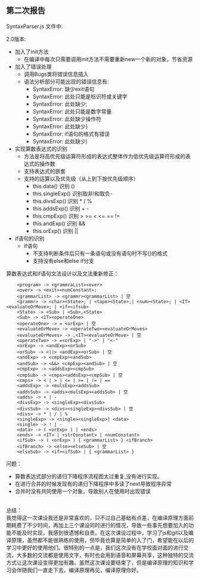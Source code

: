 第二次报告
---
SyntaxParser.js 文件中:

2.0版本:
 - 加入了init方法
    - 在编译中每次只需要调用init方法不需要重新new一个新的对象，节省资源
 - 加入了错误处理
    - 调用Bugs类将错误信息插入
    - 语法分析部分可能出现的错误信息有:
        - SyntaxError: 缺少exit语句
        - SyntaxError: 此处只能是标识符或关键字
        - SyntaxError: 此处缺少;
        - SyntaxError: 此处只能是数字常量
        - SyntaxError: 此处缺少操作符
        - SyntaxError: 此处缺少}
        - SyntaxError: if语句的格式有错误
        - SyntaxError: 此处缺少) 
 - 实现算数表达式的识别
    - 方法是将高优先级运算符形成的表达式整体作为低优先级运算符形成的表达式的操作数
    - 支持表达式的嵌套
    - 支持的运算以及优先级（从上到下按优先级顺序）
        - this.data()  识别 ()
        - this.singleExp()  识别取非!和取负-
        - this.divsExp() 识别 * / %
        - this.addsExp() 识别 + - 
        - this.cmpExp() 识别 > >= < <= == !=
        - this.andExp() 识别 &&
        - this.orExp() 识别 ||
 - if语句的识别
    - if语句
        - 不支持判断条件后只有一条语句或没有语句时不写{}的格式
        - 支持没有else和else if分支

算数表达式和if语句文法设计以及文法重新修正：

        <program> -> <grammraList><over>
        <over> -> <exit><numConstant>;
        <grammarList> -> <grammr><grammarList> | 空
        <grammr> -> <char><State>; | <tape><State>;| <num><State>; | <IT><evaluateOrMove>; | <if><ifsub>
        <State> -> <Sub> | <Sub>,<State>
        <Sub> -> <IT><operateOne>
        <operateOne> -> = <orExp> | 空
        <evaluateOrMove> -> <operateTwo><evaluateOrMoves>
        <evaluateOrMoves> -> ,<IT><evaluateOrMove> | 空
        <operateTwo> -> =<orExp> | "->" | "<-"
        <orExp> -> <andExp><orSub>
        <orSub> -> <||> <andExp><orSub> | 空
        <andExp> -> <cmpExp><andSub>
        <andSub> -> <&&> <cmpExp><andSub> | 空
        <cmpExp> -> <addsExp><cmpSub>
        <cmpSub> -> <cmps><addsExp><cmpSub> | 空
        <cmps> -> < | > | <= | >= | != | ==
        <addsExp> -> <mulsExp><addsSub>
        <addsSub> -> <adds><mulsExp><addsSub> | 空
        <adds> -> + | -
        <divsExp> -> <singleExp><divsSub>
        <divsSub> -> <divs><singleExp><divsSub> | 空
        <divs> -> * | / | %
        <singleExp> -> <single><singleExp>| <data>
        <single> -> ! | -
        <data> -> ( <orExp> ) | <ends>
        <ends> -> <IT> | <strConstant> | <numConstant>
        <ifSub> -> ( <orExp> ) { <grammarList> } <ifBranch>
        <ifBranch> -> <else><elseSub> | 空
        <elseSub> -> <if><ifSub> | { <grammarList> }     
问题：
 - 算数表达式部分的递归下降程序流程图太过重复,没有进行实现。
 - 在进行合并的时候发现有的递归下降程序中多读了next导致程序异常
 - 合并时没有共同使用一个对象，导致别人在使用时出现错误
  
<br>总结：
<br>我觉得这一次课设我还是非常喜欢的，只不过自己基础有点差，在编译原理方面前期耗费了不少时间，再加上三个课设同时进行的情况，导致一些事先想要加入的功能不能及时实现，我感到很遗憾和自责。在这次课设过程中，学习了js和git以及编译原理，虽然都不能很熟练的使用，但毕竟也算是简单的入了门，希望能在以后的学习中更好的使用他们。很特别的一点是，我们这次没有在学校面对面的进行交流，大多数的交流都是使用文字，有时也会用到语音和屏幕共享，这种独特的交流方式让这次课设变得更加有趣。虽然这次课设要结束了，但是编译原理的知识和学习会伴随我们一直走下去，编译原理再见，编译原理你好。